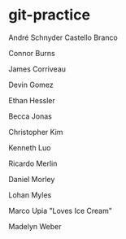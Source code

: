 # git-practice

André Schnyder Castello Branco

Connor Burns

James Corriveau

Devin Gomez

Ethan Hessler

Becca Jonas

Christopher Kim

Kenneth Luo

Ricardo Merlin

Daniel Morley

Lohan Myles

Marco Upia "Loves Ice Cream"

Madelyn Weber
